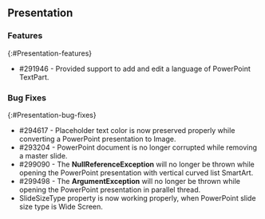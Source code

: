 ## Presentation

### Features
{:#Presentation-features}

* \#291946 - Provided support to add and edit a language of PowerPoint TextPart.

### Bug Fixes
{:#Presentation-bug-fixes}

* \#294617 - Placeholder text color is now preserved properly while converting a PowerPoint presentation to Image.
* \#293204 - PowerPoint document is no longer corrupted while removing a master slide.
* \#299090 - The **NullReferenceException** will no longer be thrown while opening the PowerPoint presentation with vertical curved list SmartArt.
* \#299498 - The **ArgumentException** will no longer be thrown while opening the PowerPoint presentation in parallel thread.
* SlideSizeType property is now working properly, when PowerPoint slide size type is Wide Screen.
